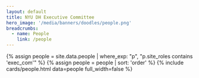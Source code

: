 ```yaml
---
layout: default
title: NYU DH Executive Committee
hero_image: '/media/banners/doodles/people.png'
breadcrumbs:
  - name: People
    link: /people
---
```


{% assign people = site.data.people | where_exp: "p", "p.site_roles contains 'exec_com'" %}
{% assign people = people | sort: 'order' %}
{% include cards/people.html data=people full_width=false %}
